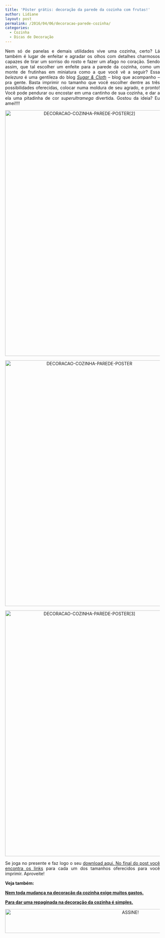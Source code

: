 ```yaml
---
title: 'Pôster grátis: decoração da parede da cozinha com frutas!'
author: Lidiane
layout: post
permalink: /2016/04/06/decoracao-parede-cozinha/
categories:
  - Cozinha
  - Dicas de Decoração
---
```

<p align="justify">
  Nem só de panelas e demais utilidades vive uma cozinha, certo? Lá também é lugar de enfeitar e agradar os olhos com detalhes charmosos capazes de tirar um sorriso do rosto e fazer um afago no coração. Sendo assim, que tal escolher um enfeite para a parede da cozinha, como um monte de frutinhas em miniatura como a que você vê a seguir? Essa <em>belezura</em> é uma gentileza do blog <em><a href="http://sugarandcloth.com/" target="_blank" rel="noopener noreferrer">Sugar & Cloth</a></em> – blog que acompanho – pra gente. Basta imprimir no tamanho que você escolher dentre as três possibilidades oferecidas, colocar numa moldura de seu agrado, e pronto! Você pode pendurar ou encostar em uma cantinho de sua cozinha, e dar a ela uma pitadinha de cor <em>superultramega</em> divertida. Gostou da ideia? Eu amei!!!!
</p>

<p align="center">
  <img class="alignnone size-full wp-image-12330" src="https://www.trololodemulher.com.br/2016/04/DECORACAO-COZINHA-PAREDE-POSTER2.jpg" alt="DECORACAO-COZINHA-PAREDE-POSTER[2]" width="533" height="800" />
</p>

<p align="center">
  <img class="alignnone size-full wp-image-12329" src="https://www.trololodemulher.com.br/2016/04/DECORACAO-COZINHA-PAREDE-POSTER.jpg" alt="DECORACAO-COZINHA-PAREDE-POSTER" width="533" height="800" />
</p>

<p align="center">
  <img class="alignnone size-full wp-image-12331" src="https://www.trololodemulher.com.br/2016/04/DECORACAO-COZINHA-PAREDE-POSTER3.jpg" alt="DECORACAO-COZINHA-PAREDE-POSTER[3]" width="533" height="800" />
</p>

<p style="text-align: justify;" align="center">
  Se joga no presente e faz logo o seu <a href="http://sugarandcloth.com/2015/03/diy-printable-fruit-wall-art/" target="_blank" rel="noopener noreferrer">download aqui. No final do post você encontra os links</a> para cada um dos tamanhos oferecidos para você imprimir. Aproveite!
</p>

<p style="text-align: justify;" align="center">
  <strong>Veja também:</strong>
</p>

<p style="text-align: justify;" align="center">
  <strong><a href="http://www.decoracaodacasa.com/decoracao-cozinha-3/" target="_blank" rel="noopener noreferrer">Nem toda mudança na decoração da cozinha exige muitos gastos.</a></strong>
</p>

<p style="text-align: justify;" align="center">
  <strong><a href="http://www.decoracaodacasa.com/decoracao-cozinha-3/" target="_blank" rel="noopener noreferrer">Para dar uma repaginada na decoração da cozinha é simples.</a></strong>
</p>

<p align="center">
  <a href="http://feedburner.google.com/fb/a/mailverify?uri=blogBichaFemea&loc=en_US" target="_blank" rel="noopener noreferrer"><img class="alignnone size-full wp-image-10439" src="https://www.trololodemulher.com.br/2014/09/ASSINE.png" alt="ASSINE!" width="800" height="78" /></a>
</p>

<p align="justify">